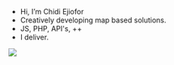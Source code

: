 - Hi, I’m Chidi Ejiofor 
- Creatively developing map based solutions.
- JS, PHP, API's, ++ 
- I deliver. 

![](https://komarev.com/ghpvc/?username=Cheppar&color=brightgreen&style=flat-square)


<!---
Cheppar/Cheppar is a ✨ special ✨ repository because its `README.md` (this file) appears on your GitHub profile.
You can click the Preview link to take a look at your changes.
--->
